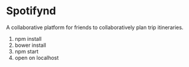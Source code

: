 # Spotifynd

A collaborative platform for friends to collaboratively plan trip itineraries. 

1. npm install
2. bower install
3. npm start
4. open on localhost
